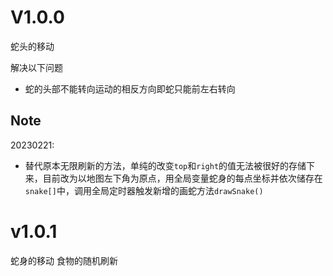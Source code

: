 # V1.0.0
蛇头的移动

解决以下问题
- 蛇的头部不能转向运动的相反方向即蛇只能前左右转向

## Note
20230221:
- 替代原本无限刷新的方法，单纯的改变`top`和`right`的值无法被很好的存储下来，目前改为以地图左下角为原点，用全局变量蛇身的每点坐标并依次储存在`snake[]`中，调用全局定时器触发新增的画蛇方法`drawSnake()`

# v1.0.1
蛇身的移动
食物的随机刷新